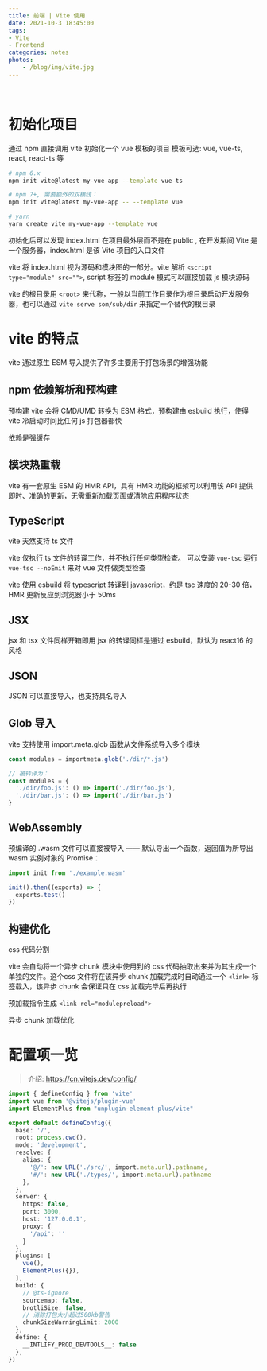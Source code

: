 ```yaml
---
title: 前端 | Vite 使用
date: 2021-10-3 18:45:00
tags: 
- Vite
- Frontend
categories: notes
photos:
    - /blog/img/vite.jpg
---
```


<br>

<!--more-->

# 初始化项目

通过 npm 直接调用 vite 初始化一个 vue 模板的项目
模板可选: vue, vue-ts, react, react-ts 等

```bash
# npm 6.x
npm init vite@latest my-vue-app --template vue-ts

# npm 7+, 需要额外的双横线：
npm init vite@latest my-vue-app -- --template vue

# yarn
yarn create vite my-vue-app --template vue
```

初始化后可以发现 index.html 在项目最外层而不是在 public , 在开发期间 Vite 是一个服务器，index.html 是该 Vite 项目的入口文件

vite 将 index.html 视为源码和模块图的一部分。vite 解析 `<script type="module" src="">`, script 标签的 module 模式可以直接加载 js 模块源码

vite 的根目录用 `<root>` 来代称，一般以当前工作目录作为根目录启动开发服务器，也可以通过 `vite serve som/sub/dir` 来指定一个替代的根目录

# vite 的特点

vite 通过原生 ESM 导入提供了许多主要用于打包场景的增强功能

## npm 依赖解析和预构建

预构建 vite 会将 CMD/UMD 转换为 ESM 格式，预构建由 esbuild 执行，使得 vite 冷启动时间比任何 js 打包器都快

依赖是强缓存

## 模块热重载

vite 有一套原生 ESM 的 HMR API，具有 HMR 功能的框架可以利用该 API 提供即时、准确的更新，无需重新加载页面或清除应用程序状态

## TypeScript

vite 天然支持 ts 文件

vite 仅执行 ts 文件的转译工作，并不执行任何类型检查。
可以安装 `vue-tsc` 运行 `vue-tsc --noEmit` 来对 vue 文件做类型检查

vite 使用 esbuild 将 typescript 转译到 javascript，约是 tsc 速度的 20-30 倍，HMR 更新反应到浏览器小于 50ms

## JSX

jsx 和 tsx 文件同样开箱即用
jsx 的转译同样是通过 esbuild，默认为 react16 的风格

## JSON

JSON 可以直接导入，也支持具名导入

## Glob 导入

vite 支持使用 import.meta.glob 函数从文件系统导入多个模块

```js
const modules = importmeta.glob('./dir/*.js')

// 被转译为：
const modules = {
  './dir/foo.js': () => import('./dir/foo.js'),
  './dir/bar.js': () => import('./dir/bar.js')
}
```

## WebAssembly

预编译的 .wasm 文件可以直接被导入 —— 默认导出一个函数，返回值为所导出 wasm 实例对象的 Promise：

```js
import init from './example.wasm'

init().then((exports) => {
  exports.test()
})
```

## 构建优化

css 代码分割

vite 会自动将一个异步 chunk 模块中使用到的 css 代码抽取出来并为其生成一个单独的文件。这个css 文件将在该异步 chunk 加载完成时自动通过一个 `<link>` 标签载入，该异步 chunk 会保证只在 css 加载完毕后再执行

预加载指令生成 `<link rel="modulepreload">`

异步 chunk 加载优化

# 配置项一览

> 介绍: https://cn.vitejs.dev/config/

```ts
import { defineConfig } from 'vite'
import vue from '@vitejs/plugin-vue'
import ElementPlus from "unplugin-element-plus/vite"

export default defineConfig({
  base: '/',
  root: process.cwd(),
  mode: 'development',
  resolve: {
    alias: {
      '@/': new URL('./src/', import.meta.url).pathname,
      '#/': new URL('./types/', import.meta.url).pathname
    },
  },
  server: {
    https: false,
    port: 3000,
    host: '127.0.0.1',
    proxy: {
      '/api': ''
    }
  },
  plugins: [
    vue(),
    ElementPlus({}),
  ],
  build: {
    // @ts-ignore
    sourcemap: false,
    brotliSize: false,
    // 消除打包大小超过500kb警告
    chunkSizeWarningLimit: 2000
  },
  define: {
    __INTLIFY_PROD_DEVTOOLS__: false
  },
})
```
